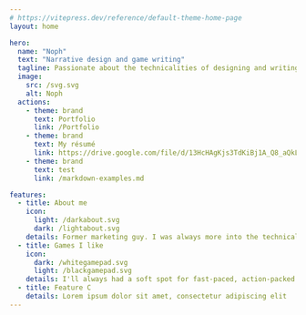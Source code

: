 ```yaml
---
# https://vitepress.dev/reference/default-theme-home-page
layout: home

hero:
  name: "Noph"
  text: "Narrative design and game writing"
  tagline: Passionate about the technicalities of designing and writing for interactive experiences
  image:
    src: /svg.svg
    alt: Noph
  actions:
    - theme: brand
      text: Portfolio
      link: /Portfolio
    - theme: brand
      text: My résumé
      link: https://drive.google.com/file/d/13HcHAgKjs3TdKiBj1A_Q8_aQkLW9hxai/view?usp=drive_link
    - theme: brand
      text: test
      link: /markdown-examples.md

features:
  - title: About me
    icon: 
      light: /darkabout.svg
      dark: /lightabout.svg
    details: Former marketing guy. I was always more into the technical side of writing (learning about story structures, developing theme, etc.) than getting into the knitty-gritty part of it ; discovering video games in my mid-20s and specifically narrative design a few years thereafter allowed me to combine my interest in digital tools and systems with the experience of writing stories.
  - title: Games I like
    icon: 
      dark: /whitegamepad.svg
      light: /blackgamepad.svg
    details: I'll always had a soft spot for fast-paced, action-packed indie platformers and roguelikes - from speedrunning Celeste to merely trying to finish a run of Spelunky or Risk of Rain. That being said, narration and ambiance such as found in Citizen Sleeper, OneShot, Outer Wilds, or Disco Elysium (yes, I have pretty unique tastes) are what drew me to the discipline.
  - title: Feature C
    details: Lorem ipsum dolor sit amet, consectetur adipiscing elit
---
```


